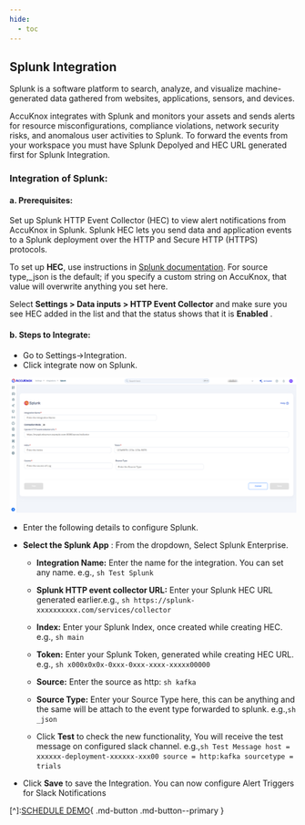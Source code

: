 ```yaml
---
hide:
  - toc
---
```


## Splunk Integration

Splunk is a software platform to search, analyze, and visualize machine-generated data gathered from websites, applications, sensors, and devices.

AccuKnox integrates with Splunk and monitors your assets and sends alerts for resource misconfigurations, compliance violations, network security risks, and anomalous user activities to Splunk. To forward the events from your workspace you must have Splunk Depolyed and HEC URL generated first for Splunk Integration.

### Integration of Splunk:
#### a. Prerequisites:

Set up Splunk HTTP Event Collector (HEC) to view alert notifications from AccuKnox in Splunk. Splunk HEC lets you send data and application events to a Splunk deployment over the HTTP and Secure HTTP (HTTPS) protocols.

To set up **HEC**, use instructions in [Splunk documentation](https://docs.splunk.com/Documentation/Splunk/latest/Data/UsetheHTTPEventCollector). For source type,_json is the default; if you specify a custom string on AccuKnox, that value will overwrite anything you set here.

Select **Settings > Data inputs > HTTP Event Collector** and make sure you see HEC added in the list and that the status shows that it is **Enabled** .

#### b. Steps to Integrate:
+ Go to Settings->Integration.
+ Click integrate now on Splunk.

![](/integrations/images/splunk-int.png)

+ Enter the following details to configure Splunk.
+ **Select the Splunk App** : From the dropdown, Select Splunk Enterprise.

    + **Integration Name:** Enter the name for the integration. You can set any name. e.g., ```sh Test Splunk ```
    + **Splunk HTTP event collector URL:** Enter your Splunk HEC URL generated earlier.e.g., ```sh https://splunk-xxxxxxxxxx.com/services/collector ```
    + **Index:** Enter your Splunk Index, once created while creating HEC. e.g., ```sh main ```
    + **Token:** Enter your Splunk Token, generated while creating HEC URL. e.g., ```sh x000x0x0x-0xxx-0xxx-xxxx-xxxxx00000 ```
    + **Source:** Enter the source as http: ``sh kafka ``

    + **Source Type:** Enter your Source Type here, this can be anything and the same will be attach to the event type forwarded to splunk. e.g.,```sh _json ```

    + Click **Test** to check the new functionality, You will receive the test message on configured slack channel. e.g.,```sh Test Message host = xxxxxx-deployment-xxxxxx-xxx00 source = http:kafka sourcetype = trials ```
+ Click **Save** to save the Integration. You can now configure Alert Triggers for Slack Notifications

[^]:[SCHEDULE DEMO](https://www.accuknox.com/contact-us){ .md-button .md-button--primary }